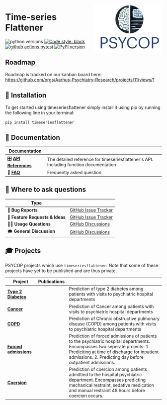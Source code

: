 <a href="https://github.com/Aarhus-Psychiatry-Research/timeseriesflattener"><img src="https://github.com/Aarhus-Psychiatry-Research/timeseriesflattener/blob/main/docs/_static/icon.png?raw=true" width="220" align="right"/></a>

# Time-series Flattener

![python versions](https://img.shields.io/badge/Python-%3E=3.10-blue)
[![Code style: black](https://img.shields.io/badge/Code%20Style-Black-black)](https://black.readthedocs.io/en/stable/the_black_code_style/current_style.html)
[![github actions pytest](https://github.com/Aarhus-Psychiatry-Research/timeseriesflattener/actions/workflows/main_test_and_release.yml/badge.svg)](https://github.com/Aarhus-Psychiatry-Research/timeseriesflattener/actions)
[![PyPI version](https://badge.fury.io/py/timeseriesflattener.svg)](https://pypi.org/project/timeseriesflattener/)

## Roadmap
Roadmap is tracked on our kanban board here: https://github.com/orgs/Aarhus-Psychiatry-Research/projects/11/views/1

## 🔧 Installation
To get started using timeseriesflattener simply install it using pip by running the following line in your terminal:

```
pip install timeseriesflattener
```

## 📖 Documentation

| Documentation          |                                                                                              |
| ---------------------- | -------------------------------------------------------------------------------------------- |
| 🎛 **[API References]** | The detailed reference for timeseriesflattener's API. Including function documentation |
| 🙋 **[FAQ]**            | Frequently asked question                                                                    |

[api references]: https://Aarhus-Psychiatry-Research.github.io/timeseriesflattener/
[FAQ]: https://Aarhus-Psychiatry-Research.github.io/timeseriesflattener/faq.html

## 💬 Where to ask questions

| Type                           |                        |
| ------------------------------ | ---------------------- |
| 🚨 **Bug Reports**              | [GitHub Issue Tracker] |
| 🎁 **Feature Requests & Ideas** | [GitHub Issue Tracker] |
| 👩‍💻 **Usage Questions**          | [GitHub Discussions]   |
| 🗯 **General Discussion**       | [GitHub Discussions]   |

[github issue tracker]: https://github.com/Aarhus-Psychiatry-Research/timeseriesflattener/issues
[github discussions]: https://github.com/Aarhus-Psychiatry-Research/timeseriesflattener/discussions


## 🎓 Projects
PSYCOP projects which use `timeseriesflattener`. Note that some of these projects have yet to be published and are thus private.

| Project                 | Publications |                                                                                                                                                                                                                                       |
| ----------------------- | ------------ | ------------------------------------------------------------------------------------------------------------------------------------------------------------------------------------------------------------------------------------- |
| **[Type 2 Diabetes]**   |              | Prediction of type 2 diabetes among patients with visits to psychiatric hospital departments                                                                                                                                          |
| **[Cancer]**            |              | Prediction of Cancer among patients with visits to psychiatric hospital departments                                                                                                                                                   |
| **[COPD]**              |              | Prediction of Chronic obstructive pulmonary disease (COPD) among patients with visits to psychiatric hospital departments                                                                                                             |
| **[Forced admissions]** |              | Prediction of forced admissions of patients to the psychiatric hospital departments. Encompasses two seperate projects: 1. Prediciting at time of discharge for inpatient admissions. 2. Predicting day before outpatient admissions. |
| **[Coersion]**          |              | Prediction of coercion among patients admittied to the hospital psychiatric department. Encompasses predicting mechanical restraint, sedative medication and manual restraint 48 hours before coercion occurs.                        |


[Type 2 diabetes]: https://github.com/Aarhus-Psychiatry-Research/psycop-t2d
[Cancer]: https://github.com/Aarhus-Psychiatry-Research/psycop-cancer
[COPD]: https://github.com/Aarhus-Psychiatry-Research/psycop-copd
[Forced admissions]: https://github.com/Aarhus-Psychiatry-Research/psycop-forced-admissions
[Coersion]: https://github.com/Aarhus-Psychiatry-Research/pyscop-coercion
